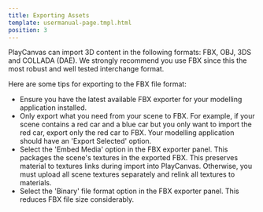 ```yaml
---
title: Exporting Assets
template: usermanual-page.tmpl.html
position: 3
---
```


PlayCanvas can import 3D content in the following formats: FBX, OBJ, 3DS and COLLADA (DAE). We strongly recommend you use FBX since this the most robust and well tested interchange format.

Here are some tips for exporting to the FBX file format:

* Ensure you have the latest available FBX exporter for your modelling application installed.
* Only export what you need from your scene to FBX. For example, if your scene contains a red car and a blue car but you only want to import the red car, export only the red car to FBX. Your modelling application should have an 'Export Selected' option.
* Select the 'Embed Media' option in the FBX exporter panel. This packages the scene's textures in the exported FBX. This preserves material to textures links during import into PlayCanvas. Otherwise, you must upload all scene textures separately and relink all textures to materials.
* Select the 'Binary' file format option in the FBX exporter panel. This reduces FBX file size considerably.

